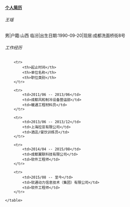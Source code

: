 [**个人简历**](http://htmlpreview.github.com/?https://github.com/wang-yao/resume/blob/master/resume.html)<br />

###### 王瑶<br />
男|户籍:山西 临汾|出生日期:1990-09-20|现居:成都洗面桥街8号<br />
###### 工作经历<br />
<table>

		<tr>
			<th>起止时间</th>
			<th>单位名称</th>
			<th>职位类别</th>
		</tr>

		<tr>
			<td>2011/06 -- 2013/06</td>
			<td>成都风和制冷设备营运部</td>
			<td>暖通工程材料员</td>
		</tr>

		<tr>
			<td>2013/06 -- 2013/12</td>
			<td>上海拉亚有限公司</td>
			<td>酒店/餐饮训练员</td>
		</tr>

		<tr>
			<td>2014/04 -- 2015/08</td>
			<td>成都翼联科技有限公司</td>
			<td>软件工程师</td>
		</tr>

		<tr>
			<td>2015/08 -- 至今</td>
			<td>软通动力信息技术（集团）有限公司</td>
			<td>软件工程师</td>
		</tr>

	</table>
